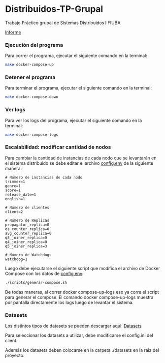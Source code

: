# Distribuidos-TP-Grupal
Trabajo Práctico grupal de Sistemas Distribuidos I FIUBA

[Informe](https://docs.google.com/document/d/1iqc8opaCAxscQxfFTXVvwTvbmNUf0Dy8diEn1TYtEW4/edit?usp=sharing)

### Ejecución del programa

Para correr el programa, ejecutar el siguiente comando en la terminal:

```bash
make docker-compose-up
```

### Detener el programa

Para terminar el programa, ejecutar el siguiente comando en la terminal:

```bash
make docker-compose-down
```

### Ver logs

Para ver los logs del programa, ejecutar el siguiente comando en la terminal:

```bash
make docker-compose-logs
```

### Escalabilidad: modificar cantidad de nodos

Para cambiar la cantidad de instancias de cada nodo que se levantarán en el sistema distribuido se debe editar el archivo [config.env](scripts\config.env) de la siguiente manera:

```
# Número de instancias de cada nodo
trimmer=1
genre=1
score=1
release_date=1
english=1

# Número de clientes
client=2

# Número de Replicas
propagator_replica=0
os_counter_replica=0
avg_counter_replica=0
q3_joiner_replica=0
q4_joiner_replica=0
q5_joiner_replica=3

# Número de Watchdogs
watchdog=1
```

Luego debe ejecutarse el siguiente script que modifica el archivo de Docker Compose con los datos de [config.env](scripts\config.env):

```bash
./scripts/generar-compose.sh
```

De todas maneras, al correr docker compose-up-logs eso ya corre el script para generar el compose.
El comando docker compose-up-logs muestra por pantalla directamente los logs luego de levantar el sistema.


### Datasets

Los distintos tipos de datasets se pueden descargar aqui: [Datasets](https://drive.google.com/drive/folders/1Oqcfio45qJbm07X3Ks3lup3A9c42F1HM?usp=drive_link)

Para seleccionar los datasets a utilizar, debe modificarse el config.ini del client.

Además los datasets deben colocarse en la carpeta ./datasets en la raiz del proyecto.
